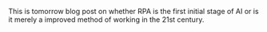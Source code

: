This is tomorrow blog post on whether RPA is the first initial stage of AI or is it merely a improved method of working in the 21st century.
